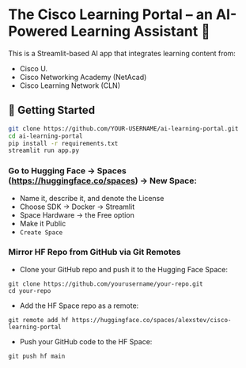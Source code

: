 # The Cisco Learning Portal – an AI-Powered Learning Assistant 🧠

This is a Streamlit-based AI app that integrates learning content from:

- Cisco U.
- Cisco Networking Academy (NetAcad)
- Cisco Learning Network (CLN)

## 🏁 Getting Started

```bash
git clone https://github.com/YOUR-USERNAME/ai-learning-portal.git
cd ai-learning-portal
pip install -r requirements.txt
streamlit run app.py
```


### Go to Hugging Face -> Spaces (https://huggingface.co/spaces) -> New Space:

- Name it, describe it, and denote the License
- Choose SDK -> Docker -> Streamlit
- Space Hardware -> the Free option
- Make it Public
- `Create Space`


### Mirror HF Repo from GitHub via Git Remotes

- Clone your GitHub repo and push it to the Hugging Face Space:

```
git clone https://github.com/yourusername/your-repo.git
cd your-repo
```

- Add the HF Space repo as a remote:

```
git remote add hf https://huggingface.co/spaces/alexstev/cisco-learning-portal
```

- Push your GitHub code to the HF Space:

```
git push hf main
```
